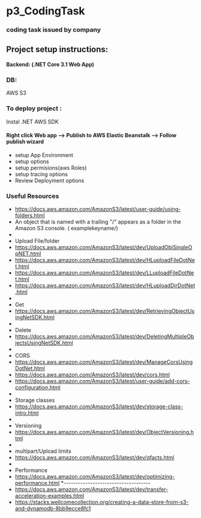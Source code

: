 # p3_CodingTask
### coding task issued by company

## Project setup instructions:

#### Backend: (.NET Core 3.1 Web App)

### DB:
AWS S3

### To deploy project :
Instal .NET AWS SDK

#### Right click Web app --> Publish to AWS Elastic Beanstalk --> Follow publish wizard
* setup App Environment
* setup options
* setup permisions(aws Roles)
* setup tracing options
* Review Deployment options


### Useful Resources

 * https://docs.aws.amazon.com/AmazonS3/latest/user-guide/using-folders.html
 * An object that is named with a trailing "/" appears as a folder in the Amazon S3 console. ( examplekeyname/)
 *
 * Upload File/folder
 * https://docs.aws.amazon.com/AmazonS3/latest/dev/UploadObjSingleOpNET.html
 * https://docs.aws.amazon.com/AmazonS3/latest/dev/HLuploadFileDotNet.html
 * https://docs.aws.amazon.com/AmazonS3/latest/dev/LLuploadFileDotNet.html
 * https://docs.aws.amazon.com/AmazonS3/latest/dev/HLuploadDirDotNet.html
 *
 * Get
 * https://docs.aws.amazon.com/AmazonS3/latest/dev/RetrievingObjectUsingNetSDK.html
 *
 * Delete
 * https://docs.aws.amazon.com/AmazonS3/latest/dev/DeletingMultipleObjectsUsingNetSDK.html
 *
 * CORS
 * https://docs.aws.amazon.com/AmazonS3/latest/dev/ManageCorsUsingDotNet.html
 * https://docs.aws.amazon.com/AmazonS3/latest/dev/cors.html
 * https://docs.aws.amazon.com/AmazonS3/latest/user-guide/add-cors-configuration.html
 *
 * Storage classes
 * https://docs.aws.amazon.com/AmazonS3/latest/dev/storage-class-intro.html
 *
 * Versioning
 * https://docs.aws.amazon.com/AmazonS3/latest/dev/ObjectVersioning.html
 *
 * multipart/Upload limits
 * https://docs.aws.amazon.com/AmazonS3/latest/dev/qfacts.html
 *
 * Performance
 * https://docs.aws.amazon.com/AmazonS3/latest/dev/optimizing-performance.html
 *------------------------------------
 * https://docs.aws.amazon.com/AmazonS3/latest/dev/transfer-acceleration-examples.html
 * https://stacks.wellcomecollection.org/creating-a-data-store-from-s3-and-dynamodb-8bb9ecce8fc1
